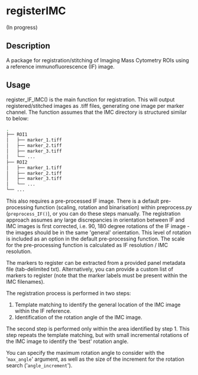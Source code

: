 # registerIMC

(In progress)

## Description 

A package for registration/stitching of Imaging Mass Cytometry ROIs using a reference immunofluorescence (IF) image.

## Usage

register_IF_IMC() is the main function for registration. This will output registered/stitched images as .tiff files, generating one image per marker channel. The function assumes that the IMC directory is structured similar to below: 

```bash
.
├── ROI1
│   ├── marker_1.tiff
│   ├── marker_2.tiff
│   ├── marker_3.tiff
│   └── ...
├── ROI2
│   ├── marker_1.tiff
│   ├── marker_2.tiff
│   ├── marker_3.tiff
│   └── ...
└── ...

```

This also requires a pre-processed IF image. There is a default pre-processing function (scaling, rotation and binarisation) within preprocess.py (```preprocess_IF()```), or you can do these steps manually. The registration approach assumes any large discrepancies in orientation between IF and IMC images is first corrected, i.e. 90, 180 degree rotations of the IF image - the images should be in the same 'general' orientation. This level of rotation is included as an option in the default pre-processing function. The scale for the pre-processing function is calculated as IF resolution / IMC resolution.

The markers to register can be extracted from a provided panel metadata file (tab-delimited txt). Alternatively, you can provide a custom list of markers to register (note that the marker labels must be present within the IMC filenames).

The registration process is performed in two steps:

1) Template matching to identify the general location of the IMC image within the IF reference. 
2) Identification of the rotation angle of the IMC image. 

The second step is performed only within the area identified by step 1. This step repeats the template matching, but with small incremental rotations of the IMC image to identify the 'best' rotation angle. 

You can specify the maximum rotation angle to consider with the '```max_angle```' argument, as well as the size of the increment for the rotation search ('```angle_increment```').












